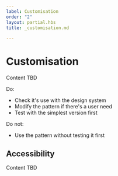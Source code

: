 ```yaml
---
label: Customisation
order: "2"
layout: partial.hbs
title: _customisation.md

---
```

# Customisation

Content TBD

Do:

* Check it's use with the design system
* Modify the pattern if there's a user need
* Test with the simplest version first

Do not:

* Use the pattern without testing it first

## Accessibility

Content TBD